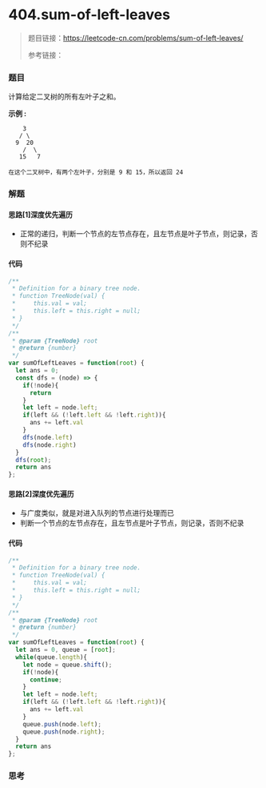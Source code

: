 # 404.sum-of-left-leaves

> 题目链接：https://leetcode-cn.com/problems/sum-of-left-leaves/
>
> 参考链接：

### 题目

计算给定二叉树的所有左叶子之和。

**示例  :**

```
    3
   / \
  9  20
    /  \
   15   7

在这个二叉树中，有两个左叶子，分别是 9 和 15，所以返回 24
```



### 解题

#### 思路[1]深度优先遍历

* 正常的递归，判断一个节点的左节点存在，且左节点是叶子节点，则记录，否则不纪录

#### 代码

```javascript
/**
 * Definition for a binary tree node.
 * function TreeNode(val) {
 *     this.val = val;
 *     this.left = this.right = null;
 * }
 */
/**
 * @param {TreeNode} root
 * @return {number}
 */
var sumOfLeftLeaves = function(root) {
  let ans = 0;
  const dfs = (node) => {
    if(!node){
      return
    }
    let left = node.left;
    if(left && (!left.left && !left.right)){
      ans += left.val
    }
    dfs(node.left)
    dfs(node.right)
  }
  dfs(root);
  return ans
};
```

#### 思路[2]深度优先遍历

* 与广度类似，就是对进入队列的节点进行处理而已
* 判断一个节点的左节点存在，且左节点是叶子节点，则记录，否则不纪录

#### 代码

```javascript
/**
 * Definition for a binary tree node.
 * function TreeNode(val) {
 *     this.val = val;
 *     this.left = this.right = null;
 * }
 */
/**
 * @param {TreeNode} root
 * @return {number}
 */
var sumOfLeftLeaves = function(root) {
  let ans = 0, queue = [root];
  while(queue.length){
    let node = queue.shift();
    if(!node){
      continue;
    }
    let left = node.left;
    if(left && (!left.left && !left.right)){
      ans += left.val
    }
    queue.push(node.left);
    queue.push(node.right);
  }
  return ans
};
```



### 思考



